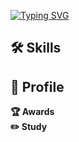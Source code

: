 
<a href="https://git.io/typing-svg"><img src="https://readme-typing-svg.demolab.com?font=Roboto+Mono&pause=1000&color=000000&center=true&vCenter=true&random=false&width=435&lines=Hi%2C+I'm+yujin%09%F0%9F%92%96+" alt="Typing SVG" /></a>
## 🛠 Skills

## 🔎 Profile

**🏆 Awards** <br>
**✏️ Study**



